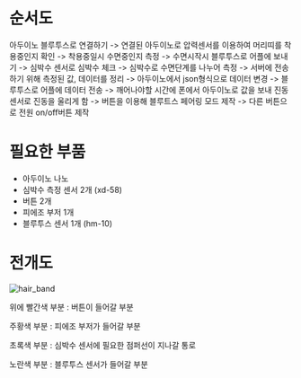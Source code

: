 # 순서도

아두이노 블루투스로 연결하기 -> 연결된 아두이노로 압력센서를 이용하여 머리띠를 착용중인지 확인 -> 착용중일시 수면중인지 측정 -> 수면시작시 블루투스로 어플에 보내기 -> 심박수 센서로 심박수 체크 -> 심박수로 수면단계를 나누어 측정 -> 서버에 전송하기 위해 측정된 값, 데이터를 정리 -> 아두이노에서 json형식으로 데이터 변경 -> 블루투스로 어플에 데이터 전송 -> 깨어나야할 시간에 폰에서 아두이노로 값을 보내 진동센서로 진동을 울리게 함 -> 버튼을 이용해 블루트스 페어링 모드 제작 -> 다른 버튼으로 전원 on/off버튼 제작 

# 필요한 부품

* 아두이노 나노
* 심박수 측정 센서 2개 (xd-58)
* 버튼 2개
* 피에조 부저 1개
* 블루투스 센서 1개 (hm-10)

# 전개도

![hair_band](C:\Users\user\OneDrive\문서\GitHub\2019-miniSW-Hackathon\embedded\image\hair_band.png)

위에 빨간색 부분 : 버튼이 들어갈 부분

주황색 부분 : 피에조 부저가 들어갈 부분

초록색 부분 : 심박수 센서에 필요한 점퍼선이 지나갈 통로

노란색 부분 : 블루투스 센서가 들어갈 부분

